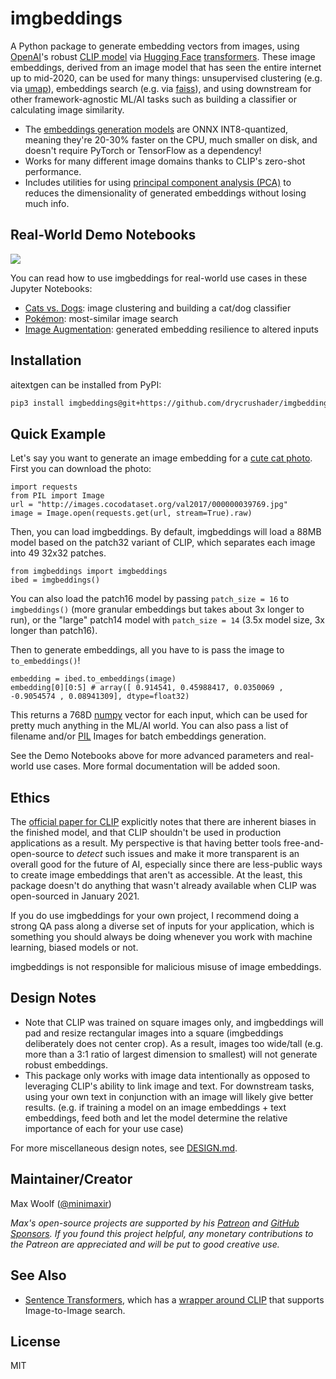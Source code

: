 # imgbeddings

A Python package to generate embedding vectors from images, using [OpenAI](https://openai.com)'s robust [CLIP model](https://github.com/openai/CLIP) via [Hugging Face](https://huggingface.co) [transformers](https://huggingface.co/docs/transformers/index). These image embeddings, derived from an image model that has seen the entire internet up to mid-2020, can be used for many things: unsupervised clustering (e.g. via [umap](https://umap-learn.readthedocs.io/en/latest/)), embeddings search (e.g. via [faiss](https://github.com/facebookresearch/faiss)), and using downstream for other framework-agnostic ML/AI tasks such as building a classifier or calculating image similarity.

- The [embeddings generation models](https://huggingface.co/minimaxir/imgbeddings) are ONNX INT8-quantized, meaning they're 20-30% faster on the CPU, much smaller on disk, and doesn't require PyTorch or TensorFlow as a dependency!
- Works for many different image domains thanks to CLIP's zero-shot performance.
- Includes utilities for using [principal component analysis (PCA)](https://en.wikipedia.org/wiki/Principal_component_analysis) to reduces the dimensionality of generated embeddings without losing much info.

## Real-World Demo Notebooks

![](docs/umap.png)

You can read how to use imgbeddings for real-world use cases in these Jupyter Notebooks:

- [Cats vs. Dogs](examples/cats_dogs.ipynb): image clustering and building a cat/dog classifier
- [Pokémon](examples/pokemon.ipynb): most-similar image search
- [Image Augmentation](examples/augmentation.ipynb): generated embedding resilience to altered inputs

## Installation

aitextgen can be installed from PyPI:

```sh
pip3 install imgbeddings@git+https://github.com/drycrushader/imgbeddings
```

## Quick Example

Let's say you want to generate an image embedding for a [cute cat photo](http://images.cocodataset.org/val2017/000000039769.jpg). First you can download the photo:

```py3
import requests
from PIL import Image
url = "http://images.cocodataset.org/val2017/000000039769.jpg"
image = Image.open(requests.get(url, stream=True).raw)
```

Then, you can load imgbeddings. By default, imgbeddings will load a 88MB model based on the patch32 variant of CLIP, which separates each image into 49 32x32 patches.

```py3
from imgbeddings import imgbeddings
ibed = imgbeddings()
```

You can also load the patch16 model by passing `patch_size = 16` to `imgbeddings()` (more granular embeddings but takes about 3x longer to run), or the "large" patch14 model with `patch_size = 14` (3.5x model size, 3x longer than patch16).

Then to generate embeddings, all you have to is pass the image to `to_embeddings()`!

```py3
embedding = ibed.to_embeddings(image)
embedding[0][0:5] # array([ 0.914541, 0.45988417, 0.0350069 , -0.9054574 , 0.08941309], dtype=float32)
```

This returns a 768D [numpy](https://numpy.org) vector for each input, which can be used for pretty much anything in the ML/AI world. You can also pass a list of filename and/or [PIL](https://pillow.readthedocs.io/en/stable/index.html) Images for batch embeddings generation.

See the Demo Notebooks above for more advanced parameters and real-world use cases. More formal documentation will be added soon.

## Ethics

The [official paper for CLIP](https://openai.com/blog/clip/) explicitly notes that there are inherent biases in the finished model, and that CLIP shouldn't be used in production applications as a result. My perspective is that having better tools free-and-open-source to _detect_ such issues and make it more transparent is an overall good for the future of AI, especially since there are less-public ways to create image embeddings that aren't as accessible. At the least, this package doesn't do anything that wasn't already available when CLIP was open-sourced in January 2021.

If you do use imgbeddings for your own project, I recommend doing a strong QA pass along a diverse set of inputs for your application, which is something you should always be doing whenever you work with machine learning, biased models or not.

imgbeddings is not responsible for malicious misuse of image embeddings.

## Design Notes

- Note that CLIP was trained on square images only, and imgbeddings will pad and resize rectangular images into a square (imgbeddings deliberately does not center crop). As a result, images too wide/tall (e.g. more than a 3:1 ratio of largest dimension to smallest) will not generate robust embeddings.
- This package only works with image data intentionally as opposed to leveraging CLIP's ability to link image and text. For downstream tasks, using your own text in conjunction with an image will likely give better results. (e.g. if training a model on an image embeddings + text embeddings, feed both and let the model determine the relative importance of each for your use case)

For more miscellaneous design notes, see [DESIGN.md](DESIGN.md).

## Maintainer/Creator

Max Woolf ([@minimaxir](https://minimaxir.com))

_Max's open-source projects are supported by his [Patreon](https://www.patreon.com/minimaxir) and [GitHub Sponsors](https://github.com/sponsors/minimaxir). If you found this project helpful, any monetary contributions to the Patreon are appreciated and will be put to good creative use._

## See Also

- [Sentence Transformers](https://sbert.net/index.html), which has a [wrapper around CLIP](https://sbert.net/examples/applications/image-search/README.html) that supports Image-to-Image search.

## License

MIT
